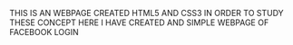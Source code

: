 THIS IS AN WEBPAGE CREATED HTML5 AND CSS3 IN ORDER TO STUDY THESE CONCEPT 
HERE I HAVE CREATED AND SIMPLE WEBPAGE OF FACEBOOK LOGIN
                  
